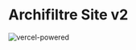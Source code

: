 # Archifiltre Site v2

![vercel-powered](https://user-images.githubusercontent.com/37937348/161967395-a5064a6a-b4d3-4ede-a940-ad81fa773916.svg)
